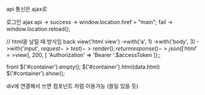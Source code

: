 api 통신은 ajax로 

로그인 
ajax api -> success -> window.location.href = "main";
            fail    -> window.location.reload();

// html을 날릴 때 방식임 
back
view('html view') 
    ->with('a', 1)
    ->with('body', 3)
    ->with('input', $request->test)
    ->render();
return response()
    ->json(['html'=>$view], 200, [
        'Authorization' => 'Bearer '.$accessToken
    ]);;

front
$('#container').empty();
$('#container').html(data.html)
$('#container').show();

div에 연결해서 쓰면 컴포넌트 처럼 이용가능 (쓸일 있을 듯)



